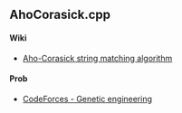 ## AhoCorasick.cpp

#### Wiki

* [Aho-Corasick string matching algorithm](http://en.wikipedia.org/wiki/Aho%E2%80%93Corasick_string_matching_algorithm)

#### Prob


* [CodeForces - Genetic engineering](http://codeforces.com/problemset/problem/86/C)
